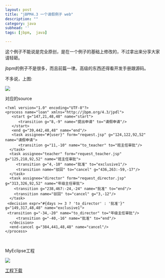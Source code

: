 ```yaml
---
layout: post
title: "jBPM4.3 一个请假例子 web"
description: ""
category: java
subhead: ''
tags: [jbpm,  java]

---
```


这个例子不能说是完全原创，是在一个例子的基础上修改的，不过拿出来分享大家请轻砸。

jbpm的例子不是很多，而且前篇一律。高级的东西还得看开发手册跟源码。

不多说，上图:

![](http://i1298.photobucket.com/albums/ag53/lichengwu/1_zps9e315d23.gif)

对应的source


    <?xml version="1.0" encoding="UTF-8"?> 
    <process name="loan" xmlns="http://jbpm.org/4.3/jpdl"> 
       <start g="147,21,48,48" name="start"> 
          <transition g="8,-9" name="提出申请" to="请假申请"/> 
       </start> 
       <end g="39,442,48,48" name="end"/> 
       <task assignee="#{user}" form="request.jsp" g="124,122,92,52" name="请假申请"> 
          <transition g="11,-10" name="to_teacher" to="班主任审批"/> 
      </task> 
      <task assignee="teacher" form="request_teacher.jsp" g="125,218,92,52" name="班主任审批"> 
         <transition g="4,-10" name="批准" to="exclusive1"/> 
         <transition name="驳回" to="cancel" g="436,263:-59,-17"/> 
      </task> 
      <task assignee="director" form="request_director.jsp" g="313,326,92,52" name="年级主任审批"> 
        <transition g="238,467:-24,-24" name="批准" to="end"/> 
        <transition name="驳回" to="cancel" g="3,-12"/> 
      </task> 
     <decision expr="#{days >= 3 ? 'to_director' : '批准'}" g="149,317,48,48" name="exclusive1"> 
     <transition g="-34,-20" name="to_director" to="年级主任审批"/> 
         <transition g="-40,-16" name="批准" to="end"/> 
      </decision> 
      <end-cancel g="384,441,48,48" name="cancel"/> 
    </process> 
 

MyEclipse工程

![](http://i1298.photobucket.com/albums/ag53/lichengwu/2_zps17e8da41.gif)

[工程下载](http://cid-2c8a0dc7c1eb1d71.skydrive.live.com/self.aspx/soft/leave%5E_web.rar)



